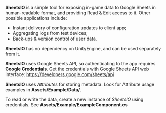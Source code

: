 **SheetsIO** is a simple tool for exposing in-game data to Google Sheets in human-readable format, and providing Read & Edit access to it.
Other possible applications include:
* Instant delivery of configuration updates to client app;
* Aggregating logs from test devices;
* Back-ups & version control of user data.

**SheetsIO** has no dependency on UnityEngine, and can be used separately from it. 

**SheetsIO** uses Google Sheets API, so authenticating to the app requires **Google Credentials**.
Get the credentials with Google Sheets API web interface: https://developers.google.com/sheets/api

**SheetsIO** uses *Attributes* for storing metadata. Look for Attribute usage examples in **Assets/Example/Data/**.

To read or write the data, create a new instance of *SheetsIO* using credentials. See **Assets/Example/ExampleComponent.cs**
